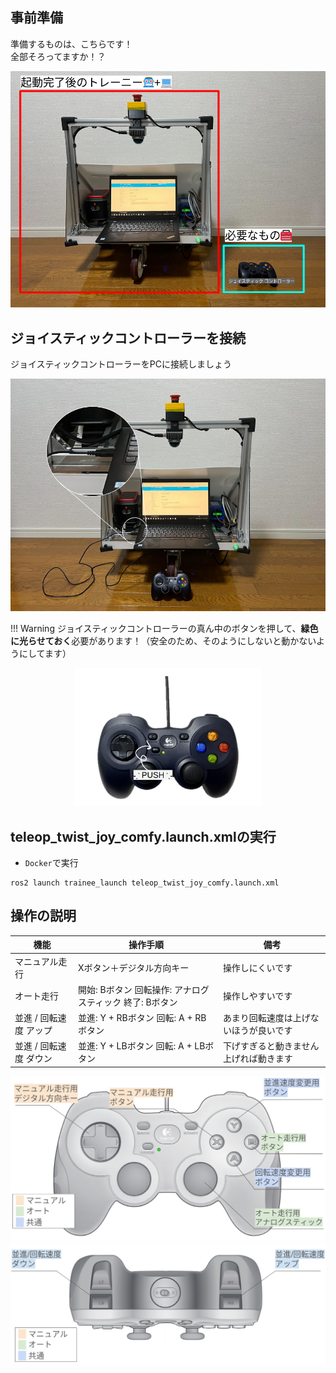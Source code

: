 ## 事前準備

準備するものは、こちらです！  
全部そろってますか！？
<center><a href="../../../images/trainee_preparation_joycon.png"><img src="../../../images/trainee_preparation_joycon.png" width="600"/></a>
</center>

## ジョイスティックコントローラーを接続

ジョイスティックコントローラーをPCに接続しましょう

<center><a href="../../../images/joycon_and_pc_connection.png"><img src="../../../images/joycon_and_pc_connection.png" width="600"/></a>
</center>

!!! Warning
    ジョイスティックコントローラーの真ん中のボタンを押して、**緑色に光らせておく**必要があります！（安全のため、そのようにしないと動かないようにしてます）
    <center><a href="../../../images/joycon_push.png"><img src="../../../images/joycon_push.png" width="300"/></a>
    </center>

## teleop_twist_joy_comfy.launch.xmlの実行

* `Docker`で実行
```
ros2 launch trainee_launch teleop_twist_joy_comfy.launch.xml
```

## 操作の説明

| 機能                   | 操作手順                                                   | 備考                                   | 
| ---------------------- | ---------------------------------------------------------- | -------------------------------------- | 
| マニュアル走行         | Xボタン＋デジタル方向キー                                  | 操作しにくいです                       | 
| オート走行             | 開始: Bボタン 回転操作: アナログスティック 終了: Bボタン   | 操作しやすいです                       | 
| 並進 / 回転速度 アップ | 並進: Y + RBボタン 回転: A + RBボタン                      | あまり回転速度は上げないほうが良いです | 
| 並進 / 回転速度 ダウン | 並進: Y + LBボタン 回転: A + LBボタン                      | 下げすぎると動きません上げれば動きます | 

<center><a href="../../../images/joycon_explain_foward.png"><img src="../../../images/joycon_explain_foward.png" width="600"/></a>
</center>

<center><a href="../../../images/joycon_explain_back.png"><img src="../../../images/joycon_explain_back.png" width="600"/></a>
</center>